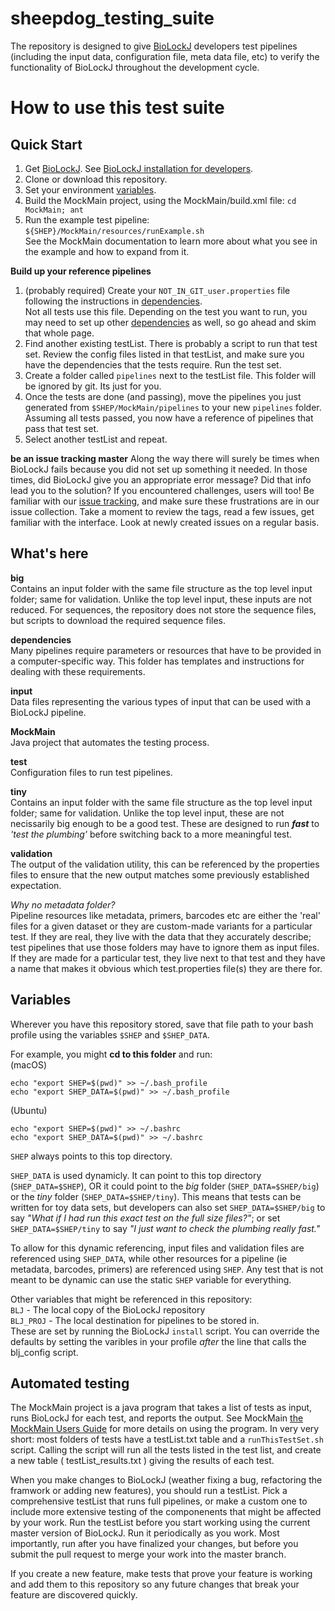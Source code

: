 # sheepdog_testing_suite

The repository is designed to give [BioLockJ](https://github.com/msioda/BioLockJ) developers test pipelines (including the input data, configuration file, meta data file, etc) to verify the functionality of BioLockJ throughout the development cycle.

# How to use this test suite

## Quick Start

1. Get [BioLockJ](https://github.com/msioda/BioLockJ).  See [BioLockJ installation for developers](https://github.com/IvoryC/sheepdog_testing_suite/blob/master/dependencies/README.md#biolockj-installation-for-developers).
1. Clone or download this repository.
1. Set your environment [variables](https://github.com/IvoryC/sheepdog_testing_suite/blob/master/README.md#variables).
1. Build the MockMain project, using the MockMain/build.xml file: `cd MockMain; ant`
1. Run the example test pipeline: `${SHEP}/MockMain/resources/runExample.sh`<br>See the MockMain documentation to learn more about what you see in the example and how to expand from it.

**Build up your reference pipelines**
1. (probably required) Create your `NOT_IN_GIT_user.properties` file following the instructions in [dependencies](https://github.com/IvoryC/sheepdog_testing_suite/tree/master/dependencies#properties-files).<br>Not all tests use this file. Depending on the test you want to run, you may need to set up other [dependencies](https://github.com/IvoryC/sheepdog_testing_suite/tree/master/dependencies) as well, so go ahead and skim that whole page.
1. Find another existing testList.  There is probably a script to run that test set.  Review the config files listed in that testList, and make sure you have the dependencies that the tests require. Run the test set.
1. Create a folder called `pipelines` next to the testList file.  This folder will be ignored by git. Its just for you.
1. Once the tests are done (and passing), move the pipelines you just generated from `$SHEP/MockMain/pipelines` to your new `pipelines` folder.  Assuming all tests passed, you now have a reference of pipelines that pass that test set.  
1. Select another testList and repeat.

**be an issue tracking master**
Along the way there will surely be times when BioLockJ fails because you did not set up something it needed. In those times, did BioLockJ give you an appropriate error message?  Did that info lead you to the solution?  If you encountered challenges, users will too! Be familiar with our [issue tracking](https://github.com/IvoryC/sheepdog_testing_suite/issues), and make sure these frustrations are in our issue collection.  Take a moment to review the tags, read a few issues, get familiar with the interface.  Look at newly created issues on a regular basis.


## What's here

**big**<br>
Contains an input folder with the same file structure as the top level input folder; same for validation. Unlike the top level input, these inputs are not reduced.  For sequences, the repository does not store the sequence files, but scripts to download the required sequence files.

**dependencies**<br>
Many pipelines require parameters or resources that have to be provided in a computer-specific way.  This folder has templates and instructions for dealing with these requirements.

**input**<br>
Data files representing the various types of input that can be used with a BioLockJ pipeline.

**MockMain**<br>
Java project that automates the testing process.

**test**<br>
Configuration files to run test pipelines.

**tiny**<br>
Contains an input folder with the same file structure as the top level input folder; same for validation.  Unlike the top level input, these are not necissarily big enough to be a good test.  These are designed to run **_fast_** to _'test the plumbing'_ before switching back to a more meaningful test.

**validation**<br>
The output of the validation utility, this can be referenced by the properties files to ensure that the new output matches some previously established expectation.

_Why no metadata folder?_<br>
Pipeline resources like metadata, primers, barcodes etc are either the 'real' files for a given dataset or they are custom-made variants for a particular test.  If they are real, they live with the data that they accurately describe; test pipelines that use those folders may have to ignore them as input files.  If they are made for a particular test, they live next to that test and they have a name that makes it obvious which test.properties file(s) they are there for.  

## Variables

Wherever you have this repository stored, save that file path to your bash profile using the variables `$SHEP` and `$SHEP_DATA`.

For example, you might **cd to this folder** and run:<br>
(macOS)
```
echo "export SHEP=$(pwd)" >> ~/.bash_profile
echo "export SHEP_DATA=$(pwd)" >> ~/.bash_profile
```
(Ubuntu)
```
echo "export SHEP=$(pwd)" >> ~/.bashrc
echo "export SHEP_DATA=$(pwd)" >> ~/.bashrc
```

`SHEP` always points to this top directory.

`SHEP_DATA` is used dynamicly.  It can point to this top directory (`SHEP_DATA=$SHEP`), OR it could point to the _big_ folder (`SHEP_DATA=$SHEP/big`) or the _tiny_ folder (`SHEP_DATA=$SHEP/tiny`).  This means that tests can be written for toy data sets, but developers can also set `SHEP_DATA=$SHEP/big` to say _"What if I had run this exact test on the full size files?"_; or set `SHEP_DATA=$SHEP/tiny` to say _"I just want to check the plumbing really fast."_ 

To allow for this dynamic referencing, input files and validation files are referenced using `SHEP_DATA`, while other resources for a pipeline (ie metadata, barcodes, primers) are referenced using `SHEP`.  Any test that is not meant to be dynamic can use the static `SHEP` variable for everything.

Other variables that might be referenced in this repository:<br>
`BLJ` - The local copy of the BioLockJ repository                    
`BLJ_PROJ` - The local destination for pipelines to be stored in.
<br>These are set by running the BioLockJ `install` script.  You can override the defaults by setting the varibles in your profile _after_ the line that calls the blj_config script.

## Automated testing

The MockMain project is a java program that takes a list of tests as input, runs BioLockJ for each test, and reports the output.  See MockMain [the MockMain Users Guide](https://github.com/IvoryC/sheepdog_testing_suite/blob/master/MockMain/README.md#mockmain-user-guide) for more details on using the program.  In very very short: most folders of tests have a testList.txt table and a `runThisTestSet.sh` script.  Calling the script will run all the tests listed in the test list, and create a new table ( testList_results.txt ) giving the results of each test.  

When you make changes to BioLockJ (weather fixing a bug, refactoring the framwork or adding new features), you should run a testList.  Pick a comprehensive testList that runs full pipelines, or make a custom one to include more extensive testing of the componenents that might be affected by your work.  Run the testList before you start working using the current master version of BioLockJ.  Run it periodically as you work.  Most importantly, run after you have finalized your changes, but before you submit the pull request to merge your work into the master branch.

If you create a new feature, make tests that prove your feature is working and add them to this repository so any future changes that break your feature are discovered quickly.

